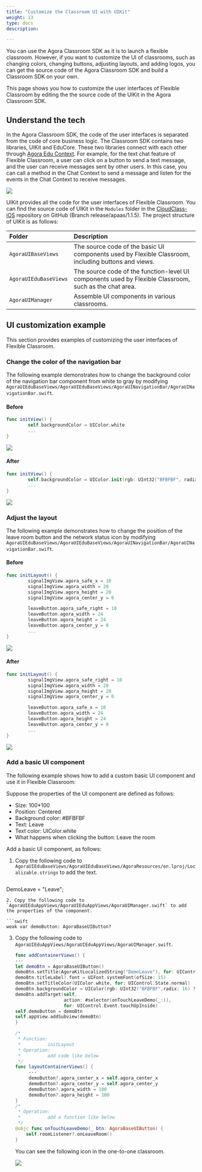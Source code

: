 ```yaml
---
title: "Customize the Classroom UI with UIKit"
weight: 13
type: docs
description: 

---
```


You can use the Agora Classroom SDK as it is to launch a flexible classroom. However, if you want to customize the UI of classrooms, such as changing colors, changing buttons, adjusting layouts, and adding logos, you can get the source code of the Agora Classroom SDK and build a Classroom SDK on your own.

This page shows you how to customize the user interfaces of Flexible Classroom by editing the the source code of the UIKit in the Agora Classroom SDK.

## Understand the tech

In the Agora Classroom SDK, the code of the user interfaces is separated from the code of core business logic. The Classroom SDK contains two libraries, UIKit and EduCore. These two libraries connect with each other through [Agora Edu Context](./edu_context_api_ref_ios_overview?platform=iOS). For example, for the text chat feature of Flexible Classroom, a user can click on a button to send a text message, and the user can receive messages sent by other users. In this case, you can call a method in the Chat Context to send a message and listen for the events in the Chat Context to receive messages.

![](https://web-cdn.agora.io/docs-files/1623761240753)

UIKit provides all the code for the user interfaces of Flexible Classroom. You can find the source code of UIKit in the `Modules` folder in the [CloudClass-iOS](https://github.com/AgoraIO-Community/CloudClass-iOS/tree/release/apaas%2F1.1.5) repository on GitHub (Branch release/apaas/1.1.5). The project structure of UIKit is as follows:

| Folder | Description |
| :-------------------- | :---------------------------------------------------- |
| `AgoraUIBaseViews` | The source code of the basic UI components used by Flexible Classroom, including buttons and views. |
| `AgoraUIEduBaseViews` | The source code of the function-level UI components used by Flexible Classroom, such as the chat area. |
| `AgoraUIManager` | Assemble UI components in various classrooms. |

## UI customization example

This section provides examples of customizing the user interfaces of Flexible Classroom.

### Change the color of the navigation bar

The following example demonstrates how to change the background color of the navigation bar component from white to gray by modifying `AgoraUIEduBaseViews/AgoraUIEduBaseViews/AgoraUINavigationBar/AgoraUINavigationBar.swift`.

#### Before

```swift
func initView() {
        self.backgroundColor = UIColor.white
        ...
}
```

![](https://web-cdn.agora.io/docs-files/1622431132516)

#### After

```swift
func initView() {
        self.backgroundColor = UIColor.init(rgb: UInt32("BFBFBF", radix: 16) ?? 0)
        ...
}
```

![](https://web-cdn.agora.io/docs-files/1623327367108)

### Adjust the layout

The following example demonstrates how to change the position of the leave room button and the network status icon by modifying `AgoraUIEduBaseViews/AgoraUIEduBaseViews/AgoraUINavigationBar/AgoraUINavigationBar.swift`.

#### Before

```swift
func initLayout() {
        signalImgView.agora_safe_x = 10
        signalImgView.agora_width = 20
        signalImgView.agora_height = 20
        signalImgView.agora_center_y = 0

        leaveButton.agora_safe_right = 10
        leaveButton.agora_width = 24
        leaveButton.agora_height = 24
        leaveButton.agora_center_y = 0
        ...
}
```

![](https://web-cdn.agora.io/docs-files/1622431132516)

#### After

```swift
func initLayout() {
        signalImgView.agora_safe_right = 10
        signalImgView.agora_width = 20
        signalImgView.agora_height = 20
        signalImgView.agora_center_y = 0

        leaveButton.agora_safe_x = 10
        leaveButton.agora_width = 24
        leaveButton.agora_height = 24
        leaveButton.agora_center_y = 0
        ...
}
```

![](https://web-cdn.agora.io/docs-files/1623332519282)

### Add a basic UI component

The following example shows how to add a custom basic UI component and use it in Flexible Classroom:

Suppose the properties of the UI component are defined as follows:

- Size: 100*100
- Position: Centered
- Background color: #BFBFBF
- Text: Leave
- Text color: UIColor.white
- What happens when clicking the button: Leave the room

Add a basic UI component, as follows:

1. Copy the following code to `AgoraUIEduBaseViews/AgoraUIEduBaseViews/AgoraResources/en.lproj/Localizable.strings` to add the text.

   ```
DemoLeave = "Leave";
   ```
2. Copy the following code to `AgoraUIEduAppViews/AgoraUIEduAppViews/AgoraUIManager.swift` to add the properties of the component.

   ```swift
   weak var demoButton: AgoraBaseUIButton?
   ```
3. Copy the following code to `AgoraUIEduAppViews/AgoraUIEduAppViews/AgoraUIManager.swift`.

   ```swift
   func addContainerViews() {
   ···
   let demoBtn = AgoraBaseUIButton()
   demoBtn.setTitle(AgoraKitLocalizedString("DemoLeave"), for: UIControl.State.normal)
   demoBtn.titleLabel?.font = UIFont.systemFont(ofSize: 15)
   demoBtn.setTitleColor(UIColor.white, for: UIControl.State.normal)
   demoBtn.backgroundColor = UIColor(rgb: UInt32("BFBFBF",radix: 16) ?? 0)
   demoBtn.addTarget(self,
                     action: #selector(onTouchLeaveDemo(_:)),
                     for: UIControl.Event.touchUpInside)
   self.demoButton = demoBtn
   self.appView.addSubview(demoBtn)
   }
   
   /*
    * Function:
    *          initLayout
    * Operation:
    *          add code like below
    */
   func layoutContainerViews() {
        ···
        demoButton?.agora_center_x = self.agora_center_x
        demoButton?.agora_center_y = self.agora_center_y
        demoButton?.agora_width = 100
        demoButton?.agora_height = 100
   }
   /*
    * Operation:
    *          add a function like below
    */
   @objc func onTouchLeaveDemo(_ btn: AgoraBaseUIButton) {
       self.roomListener?.onLeaveRoom()
   }
   ```
   
   You can see the following icon in the one-to-one classroom.
   
   ![](https://web-cdn.agora.io/docs-files/1623333238071)